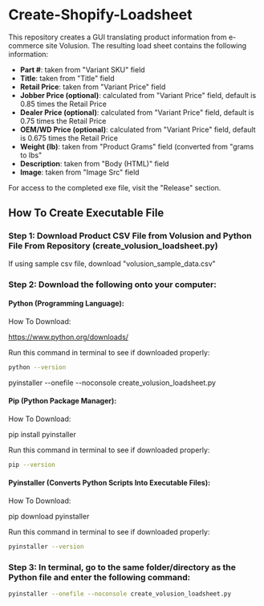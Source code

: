 # Create-Shopify-Loadsheet

This repository creates a GUI translating product information from e-commerce site Volusion. The resulting load sheet contains the following information:

* **Part #**: taken from "Variant SKU" field
* **Title**: taken from "Title" field
* **Retail Price**: taken from "Variant Price" field
* **Jobber Price (optional)**: calculated from "Variant Price" field, default is 0.85 times the Retail Price
* **Dealer Price (optional)**: calculated from "Variant Price" field, default is 0.75 times the Retail Price
* **OEM/WD Price (optional)**: calculated from "Variant Price" field, default is 0.675 times the Retail Price
* **Weight (lb)**: taken from "Product Grams" field (converted from "grams to lbs"
* **Description**: taken from "Body (HTML)" field
* **Image**: taken from "Image Src" field

For access to the completed exe file, visit the "Release" section.

## How To Create Executable File

### Step 1: Download Product CSV File from Volusion and Python File From Repository (create_volusion_loadsheet.py)

If using sample csv file, download "volusion_sample_data.csv"

### Step 2: Download the following onto your computer:

#### Python (Programming Language): 

How To Download:

https://www.python.org/downloads/

Run this command in terminal to see if downloaded properly:

```bash
python --version
```

pyinstaller --onefile --noconsole create_volusion_loadsheet.py

#### Pip (Python Package Manager):

How To Download:

pip install pyinstaller

Run this command in terminal to see if downloaded properly:

```bash
pip --version
```

#### Pyinstaller (Converts Python Scripts Into Executable Files):

How To Download:

pip download pyinstaller

Run this command in terminal to see if downloaded properly:

```bash
pyinstaller --version
```
### Step 3:  In terminal, go to the same folder/directory as the Python file and enter the following command:

```bash
pyinstaller --onefile --noconsole create_volusion_loadsheet.py
```
